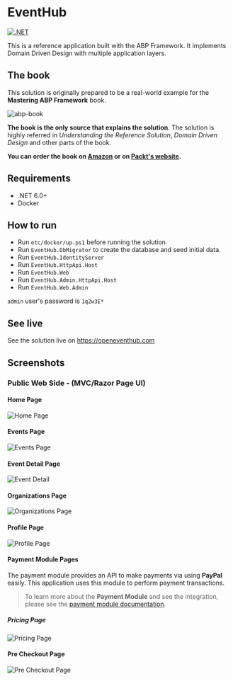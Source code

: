 # EventHub

[![.NET](https://github.com/volosoft/eventhub/actions/workflows/dotnet.yml/badge.svg)](https://github.com/volosoft/eventhub/actions/workflows/dotnet.yml)

This is a reference application built with the ABP Framework. It implements Domain Driven Design with multiple application layers.

## The book

This solution is originally prepared to be a real-world example for the **Mastering ABP Framework** book.

![abp-book](etc/images/abp-book.png)

**The book is the only source that explains the solution**. The solution is highly referred in *Understanding the Reference Solution*, *Domain Driven Design* and other parts of the book.

**You can order the book on [Amazon](https://www.amazon.com/gp/product/B097Z2DM8Q) or on [Packt's website](https://www.packtpub.com/product/mastering-abp-framework/9781801079242).**

## Requirements

* .NET 6.0+
* Docker

## How to run

* Run `etc/docker/up.ps1` before running the solution.
* Run `EventHub.DbMigrator` to create the database and seed initial data.
* Run `EventHub.IdentityServer`
* Run `EventHub.HttpApi.Host`
* Run `EventHub.Web`
* Run `EventHub.Admin.HttpApi.Host`
* Run `EventHub.Web.Admin`

`admin` user's password is `1q2w3E*`

## See live

See the solution live on https://openeventhub.com

## Screenshots

### Public Web Side - (MVC/Razor Page UI)

#### Home Page

![Home Page](etc/images/homepage.png)

#### Events Page

![Events Page](etc/images/events-page.png)

#### Event Detail Page

![Event Detail](etc/images/event-detail.png)

#### Organizations Page

![Organizations Page](etc/images/organizations-page.png)

#### Profile Page

![Profile Page](etc/images/profile-page.png)

#### Payment Module Pages

The payment module provides an API to make payments via using **PayPal** easily. This application uses this module to perform payment transactions.

> To learn more about the **Payment Module** and see the integration, please see the [payment module documentation](modules/payment/README.md).

##### Pricing Page

![Pricing Page](etc/images/pricing-page.png)

#### Pre Checkout Page

![Pre Checkout Page](etc/images/pre-checkout-page.png)